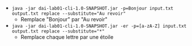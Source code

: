 - `java -jar dai-lab01-cli-1.0-SNAPSHOT.jar -p=Bonjour input.txt output.txt replace --substitute="Au revoir"`
  - Remplace "Bonjour" par "Au revoir"
- `java -jar dai-lab01-cli-1.0-SNAPSHOT.jar -er -p=[a-zA-Z] input.txt output.txt replace --substitute="*"`
  - Remplace chaque lettre par une étoile